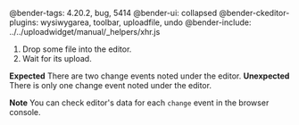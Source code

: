 @bender-tags: 4.20.2, bug, 5414
@bender-ui: collapsed
@bender-ckeditor-plugins: wysiwygarea, toolbar, uploadfile, undo
@bender-include: ../../uploadwidget/manual/_helpers/xhr.js

1. Drop some file into the editor.
1. Wait for its upload.

**Expected** There are two change events noted under the editor.
**Unexpected** There is only one change event noted under the editor.

**Note** You can check editor's data for each `change` event in the browser console.
